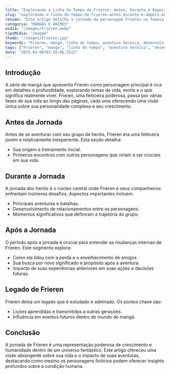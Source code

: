```yaml
---
title: "Explorando a Linha do Tempo de Frieren: Antes, Durante e Depois da Jornada dos Heróis"
slug: "explorando-a-linha-do-tempo-de-frieren-antes-durante-e-depois-da-jornada-dos-herois"
resumo: "Este artigo detalha a jornada da personagem Frieren na famosa série de mangá, explorando sua vida antes, durante e após a aventura épica com seus companheiros heróis. A linha do tempo é essencial para entender a evolução do personagem e o impacto de suas experiências ao longo dos anos."
categoria: "MANGÁS E ANIMES"
midia: "/images/Frieren.webp"
tipoMidia: "imagem"
thumb: "/images/Frieren.jpg"
keywords: "Frieren, manga, linha do tempo, aventura heróica, desenvolvimento de personagem, legado, feiticeira, jornada dos heróis"
tags: ["Frieren", "manga", "linha do tempo", "aventura heróica", "desenvolvimento de personagem", "legado", "feiticeira", "jornada dos heróis"]
data: "2025-04-08T01:10:06.351Z"
---
```


## Introdução
A série de mangá que apresenta Frieren como personagem principal é rica em detalhes e profundidade, explorando temas de vida, morte e o que significa realmente viver. Frieren, uma feiticeira poderosa, passa por várias fases de sua vida ao longo das páginas, cada uma oferecendo uma visão única sobre sua personalidade complexa e seu crescimento.

## Antes da Jornada
Antes de se aventurar com seu grupo de heróis, Frieren era uma feiticeira jovem e relativamente inexperiente. Esta seção detalha:
- Sua origem e treinamento inicial.
- Primeiros encontros com outros personagens que viriam a ser cruciais em sua vida.

## Durante a Jornada
A jornada dos heróis é o núcleo central onde Frieren e seus companheiros enfrentam inúmeros desafios. Aspectos importantes incluem:
- Principais aventuras e batalhas.
- Desenvolvimento de relacionamentos entre os personagens.
- Momentos significativos que definiram a trajetória do grupo.

## Após a Jornada
O período após a jornada é crucial para entender as mudanças internas de Frieren. Este segmento explora:
- Como ela lidou com a perda e o envelhecimento de amigos.
- Sua busca por novo significado e propósito após a aventura.
- Impacto de suas experiências anteriores em suas ações e decisões futuras.

## Legado de Frieren
Frieren deixa um legado que é estudado e admirado. Os pontos chave são:
- Lições aprendidas e transmitidas a outras gerações.
- Influência em eventos futuros dentro do mundo do mangá.

## Conclusão
A jornada de Frieren é uma representação poderosa de crescimento e humanidade dentro de um universo fantástico. Este artigo ofereceu uma visão abrangente sobre sua vida e o impacto de suas aventuras, destacando como mesmo os personagens fictícios podem oferecer insights profundos sobre a condição humana.